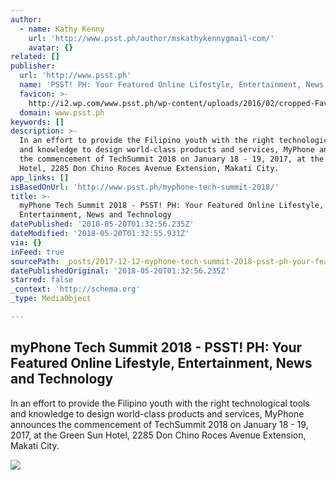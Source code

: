 ```yaml
---
author:
  - name: Kathy Kenny
    url: 'http://www.psst.ph/author/mskathykennygmail-com/'
    avatar: {}
related: []
publisher:
  url: 'http://www.psst.ph'
  name: 'PSST! PH: Your Featured Online Lifestyle, Entertainment, News and Technology'
  favicon: >-
    http://i2.wp.com/www.psst.ph/wp-content/uploads/2016/02/cropped-Favicon.png?fit=192%2C192
  domain: www.psst.ph
keywords: []
description: >-
  In an effort to provide the Filipino youth with the right technological tools
  and knowledge to design world-class products and services, MyPhone announces
  the commencement of TechSummit 2018 on January 18 - 19, 2017, at the Green Sun
  Hotel, 2285 Don Chino Roces Avenue Extension, Makati City.
app_links: []
isBasedOnUrl: 'http://www.psst.ph/myphone-tech-summit-2018/'
title: >-
  myPhone Tech Summit 2018 - PSST! PH: Your Featured Online Lifestyle,
  Entertainment, News and Technology
datePublished: '2018-05-20T01:32:56.235Z'
dateModified: '2018-05-20T01:32:55.931Z'
via: {}
inFeed: true
sourcePath: _posts/2017-12-12-myphone-tech-summit-2018-psst-ph-your-featured-online-li.md
datePublishedOriginal: '2018-05-20T01:32:56.235Z'
starred: false
_context: 'http://schema.org'
_type: MediaObject

---
```

<article style=""><h1>myPhone Tech Summit 2018 - PSST! PH: Your Featured Online Lifestyle, Entertainment, News and Technology</h1><p>In an effort to provide the Filipino youth with the right technological tools and knowledge to design world-class products and services, MyPhone announces the commencement of TechSummit 2018 on January 18 - 19, 2017, at the Green Sun Hotel, 2285 Don Chino Roces Avenue Extension, Makati City.</p><img src="http://i1.wp.com/www.psst.ph/wp-content/uploads/2017/12/2017_1207_14395700.jpg?resize=4896%2C3264" /></article>